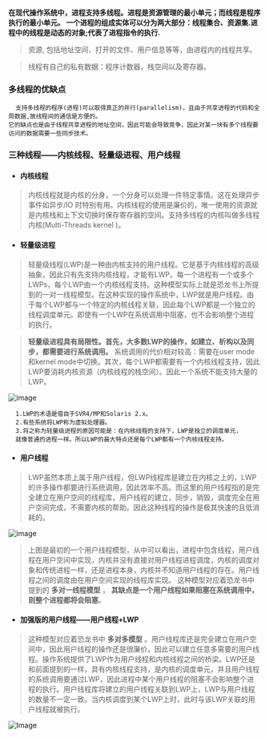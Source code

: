 
**在现代操作系统中，进程支持多线程。进程是资源管理的最小单元；而线程是程序执行的最小单元。
一个进程的组成实体可以分为两大部分：线程集合、资源集.进程中的线程是动态的对象;代表了进程指令的执行.**
>资源, 包括地址空间、打开的文件、用户信息等等，由进程内的线程共享。 

>线程有自己的私有数据：程序计数器，栈空间以及寄存器。

### 多线程的优缺点
      支持多线程的程序(进程)可以取得真正的并行(parallelism)，且由于共享进程的代码和全局数据,故线程间的通信是方便的。
    它的缺点也是由于线程共享进程的地址空间，因此可能会导致竞争，因此对某一块有多个线程要访问的数据需要一些同步技术。
    
### 三种线程——内核线程、轻量级进程、用户线程
* #### 内核线程
>内核线程就是内核的分身，一个分身可以处理一件特定事情。这在处理异步事件如异步/IO 时特别有用。内核线程的使用是廉价的，唯一使用的资源就是内核栈和上下文切换时保存寄存器的空间。支持多线程的内核叫做多线程内核(Multi-Threads kernel )。

* #### 轻量级进程
>轻量级线程(LWP)是一种由内核支持的用户线程。它是基于内核线程的高级抽象，因此只有先支持内核线程，才能有LWP。每一个进程有一个或多个LWPs，每个LWP由一个内核线程支持。这种模型实际上就是恐龙书上所提到的一对一线程模型。在这种实现的操作系统中，LWP就是用户线程。由于每个LWP都与一个特定的内核线程关联，因此每个LWP都是一个独立的线程调度单元。即使有一个LWP在系统调用中阻塞，也不会影响整个进程的执行。

> **轻量级进程具有局限性。首先，大多数LWP的操作，如建立、析构以及同步，都需要进行系统调用。**  系统调用的代价相对较高：需要在user mode和kernel mode中切换。其次，每个LWP都需要有一个内核线程支持，因此LWP要消耗内核资源（内核线程的栈空间）。因此一个系统不能支持大量的LWP。

![image](https://raw.githubusercontent.com/HerryLo/Knowledge/master/Img/LWP.jpg)

      1.LWP的术语是借自于SVR4/MP和Solaris 2.x。
      2.有些系统将LWP称为虚拟处理器。
      3.将之称为轻量级进程的原因可能是：在内核线程的支持下，LWP是独立的调度单元，
      就像普通的进程一样。所以LWP的最大特点还是每个LWP都有一个内核线程支持。
* #### 用户线程
>LWP虽然本质上属于用户线程，但LWP线程库是建立在内核之上的，LWP的许多操作都要进行系统调用，因此效率不高。而这里的用户线程指的是完全建立在用户空间的线程库，用户线程的建立，同步，销毁，调度完全在用户空间完成，不需要内核的帮助。因此这种线程的操作是极其快速的且低消耗的。

![image](https://raw.githubusercontent.com/HerryLo/Knowledge/master/Img/Uthread1.JPG)

>上图是最初的一个用户线程模型，从中可以看出，进程中包含线程，用户线程在用户空间中实现，内核并没有直接对用户线程进程调度，内核的调度对象和传统进程一样，还是进程本身，内核并不知道用户线程的存在。用户线程之间的调度由在用户空间实现的线程库实现。
这种模型对应着恐龙书中提到的 **多对一线程模型** ， **其缺点是一个用户线程如果阻塞在系统调用中，则整个进程都将会阻塞**。

* #### 加强版的用户线程——用户线程+LWP
>这种模型对应着恐龙书中 **多对多模型** 。用户线程库还是完全建立在用户空间中，因此用户线程的操作还是很廉价，因此可以建立任意多需要的用户线程。操作系统提供了LWP作为用户线程和内核线程之间的桥梁。LWP还是和前面提到的一样，具有内核线程支持，是内核的调度单元，并且用户线程的系统调用要通过LWP，因此进程中某个用户线程的阻塞不会影响整个进程的执行。用户线程库将建立的用户线程关联到LWP上，LWP与用户线程的数量不一定一致。当内核调度到某个LWP上时，此时与该LWP关联的用户线程就被执行。

![Image](https://raw.githubusercontent.com/HerryLo/Knowledge/master/Img/LWP.jpg)

